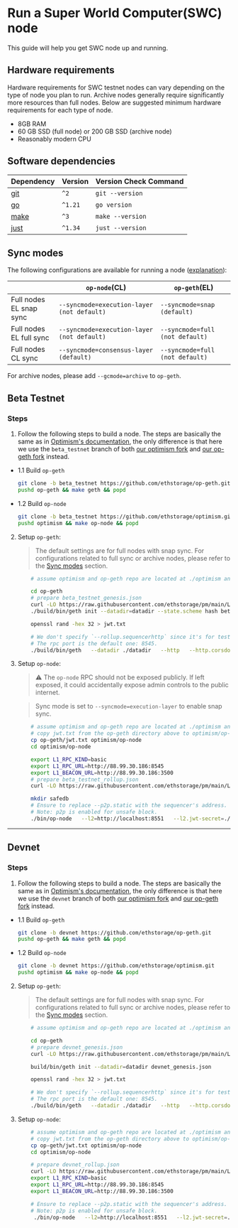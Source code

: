 # Run a Super World Computer(SWC) node

This guide will help you get SWC node up and running.

## Hardware requirements

Hardware requirements for SWC testnet nodes can vary depending on the type of node you plan to run. Archive nodes generally require significantly more resources than full nodes. Below are suggested minimum hardware requirements for each type of node.

- 8GB RAM
- 60 GB SSD (full node) or 200 GB SSD (archive node)
- Reasonably modern CPU

## Software dependencies

| Dependency                                                    | Version  | Version Check Command |
| ------------------------------------------------------------- | -------- | --------------------- |
| [git](https://git-scm.com/)                                   | `^2`     | `git --version`       |
| [go](https://go.dev/)                                         | `^1.21`  | `go version`          |
| [make](https://linux.die.net/man/1/make)                      | `^3`     | `make --version`      |
| [just](https://just.systems/man/en/packages.html)             | `^1.34`  | `just --version`      |

## Sync modes

The following configurations are available for running a node ([explanation](https://docs.optimism.io/operators/node-operators/management/snap-sync#enable-snap-sync-for-your-node)):

|                        |`op-node`(CL)                                  | `op-geth`(EL)                       |
|--                      |--                                         |--                               |
|Full nodes EL snap sync |`--syncmode=execution-layer (not default)` | `--syncmode=snap (default)`     |
|Full nodes EL full sync |`--syncmode=execution-layer (not default)` | `--syncmode=full (not default)`                                             |
|Full nodes CL sync      |`--syncmode=consensus-layer (default)`     | `--syncmode=full (not default)` |

For archive nodes, please add `--gcmode=archive` to `op-geth`.


## Beta Testnet

### Steps

1. Follow the following steps to build a node. The steps are basically the same as in [Optimism's documentation](https://docs.optimism.io/builders/node-operators/tutorials/node-from-source), the only difference is that here we use the `beta_testnet` branch of both [our optimism fork](https://github.com/ethstorage/optimism/tree/beta_testnet) and [our op-geth fork](https://github.com/ethstorage/op-geth/tree/beta_testnet) instead.

- 1.1 Build `op-geth`
    ```bash
    git clone -b beta_testnet https://github.com/ethstorage/op-geth.git
    pushd op-geth && make geth && popd
    ```
- 1.2 Build `op-node`
    ```bash
    git clone -b beta_testnet https://github.com/ethstorage/optimism.git
    pushd optimism && make op-node && popd
    ```

2. Setup `op-geth`:

    > The default settings are for full nodes with snap sync. For configurations related to full sync or archive nodes, please refer to the [Sync modes](#sync-modes) section.

    ```bash
        # assume optimism and op-geth repo are located at ./optimism and ./op-geth

        cd op-geth
        # prepare beta_testnet_genesis.json
        curl -LO https://raw.githubusercontent.com/ethstorage/pm/main/L2/assets/beta_testnet_genesis.json
        ./build/bin/geth init --datadir=datadir --state.scheme hash beta_testnet_genesis.json

        openssl rand -hex 32 > jwt.txt

        # We don't specify `--rollup.sequencerhttp` since it's for testing blob archiver only.
        # The rpc port is the default one: 8545.
        ./build/bin/geth   --datadir ./datadir   --http   --http.corsdomain="*"   --http.vhosts="*"   --http.addr=0.0.0.0   --http.api=web3,debug,eth,txpool,net,engine   --ws   --ws.addr=0.0.0.0   --ws.port=8546   --ws.origins="*"   --ws.api=debug,eth,txpool,net,engine  --networkid=3335   --authrpc.vhosts="*"   --authrpc.addr=0.0.0.0   --authrpc.port=8551   --authrpc.jwtsecret=./jwt.txt   --rollup.disabletxpoolgossip=true
    ```

3. Setup `op-node`:

    > ⚠️ The `op-node` RPC should not be exposed publicly. If left exposed, it could accidentally expose admin controls to the public internet. 

    > Sync mode is set to `--syncmode=execution-layer` to enable snap sync.

    ```bash
        # assume optimism and op-geth repo are located at ./optimism and ./op-geth
        # copy jwt.txt from the op-geth directory above to optimism/op-node
        cp op-geth/jwt.txt optimism/op-node 
        cd optimism/op-node

        export L1_RPC_KIND=basic
        export L1_RPC_URL=http://88.99.30.186:8545
        export L1_BEACON_URL=http://88.99.30.186:3500
        # prepare beta_testnet_rollup.json
        curl -LO https://raw.githubusercontent.com/ethstorage/pm/main/L2/assets/beta_testnet_rollup.json

        mkdir safedb
        # Ensure to replace --p2p.static with the sequencer's address.
        # Note: p2p is enabled for unsafe block.
        ./bin/op-node   --l2=http://localhost:8551   --l2.jwt-secret=./jwt.txt   --verifier.l1-confs=4   --rollup.config=./beta_testnet_rollup.json  --rpc.port=8547   --p2p.static=/ip4/5.9.87.214/tcp/9003/p2p/16Uiu2HAm2w9ZsnP58zzGpPXGuCH8j6w9ecwA3uwXhkXxJniJEbUX --p2p.listen.ip=0.0.0.0 --p2p.listen.tcp=9003 --p2p.listen.udp=9003  --p2p.no-discovery --p2p.sync.onlyreqtostatic --rpc.enable-admin   --l1=$L1_RPC_URL   --l1.rpckind=$L1_RPC_KIND --l1.beacon=$L1_BEACON_URL --l1.beacon-archiver=http://65.108.236.27:9645 --safedb.path=safedb --syncmode=execution-layer
    ```

---

## Devnet

### Steps

1. Follow the following steps to build a node. The steps are basically the same as in [Optimism's documentation](https://docs.optimism.io/builders/node-operators/tutorials/node-from-source), the only difference is that here we use the `devnet` branch of both [our optimism fork](https://github.com/ethstorage/optimism/tree/devnet) and [our op-geth fork](https://github.com/ethstorage/op-geth/tree/devnet) instead.

- 1.1 Build `op-geth`
    ```bash
    git clone -b devnet https://github.com/ethstorage/op-geth.git
    pushd op-geth && make geth && popd
    ```
- 1.2 Build `op-node`
    ```bash
    git clone -b devnet https://github.com/ethstorage/optimism.git
    pushd optimism && make op-node && popd
    ```

2. Setup `op-geth`:

    > The default settings are for full nodes with snap sync. For configurations related to full sync or archive nodes, please refer to the [Sync modes](#sync-modes) section.

    ```bash
        # assume optimism and op-geth repo are located at ./optimism and ./op-geth

        cd op-geth
        # prepare devnet_genesis.json
        curl -LO https://raw.githubusercontent.com/ethstorage/pm/main/L2/assets/devnet_genesis.json

        build/bin/geth init --datadir=datadir devnet_genesis.json

        openssl rand -hex 32 > jwt.txt

        # We don't specify `--rollup.sequencerhttp` since it's for testing blob archiver only.
        # The rpc port is the default one: 8545.
        ./build/bin/geth   --datadir ./datadir   --http   --http.corsdomain="*"   --http.vhosts="*"   --http.addr=0.0.0.0   --http.api=web3,debug,eth,txpool,net,engine   --ws   --ws.addr=0.0.0.0   --ws.port=8546   --ws.origins="*"   --ws.api=debug,eth,txpool,net,engine  --networkid=42069   --authrpc.vhosts="*"   --authrpc.addr=0.0.0.0   --authrpc.port=8551   --authrpc.jwtsecret=./jwt.txt   --rollup.disabletxpoolgossip=true --enablel2blob
    ```
 
 3. Setup `op-node`:
    ```bash
        # assume optimism and op-geth repo are located at ./optimism and ./op-geth
        # copy jwt.txt from the op-geth directory above to optimism/op-node
        cp op-geth/jwt.txt optimism/op-node
        cd optimism/op-node

        # prepare devnet_rollup.json
        curl -LO https://raw.githubusercontent.com/ethstorage/pm/main/L2/assets/devnet_rollup.json
        export L1_RPC_KIND=basic
        export L1_RPC_URL=http://88.99.30.186:8545
        export L1_BEACON_URL=http://88.99.30.186:3500

        # Ensure to replace --p2p.static with the sequencer's address.
        # Note: p2p is enabled for unsafe block.
         ./bin/op-node   --l2=http://localhost:8551   --l2.jwt-secret=./jwt.txt   --verifier.l1-confs=4   --rollup.config=./devnet_rollup.json  --rpc.port=8547   --p2p.static=/ip4/65.109.20.29/tcp/9003/p2p/16Uiu2HAmP3KorAMS1DC5SdDEcNGwhMFKuoyvZzBSWXdqysZgrxQ7 --p2p.listen.ip=0.0.0.0 --p2p.listen.tcp=9003 --p2p.listen.udp=9003  --p2p.no-discovery --p2p.sync.onlyreqtostatic --rpc.enable-admin   --l1=$L1_RPC_URL   --l1.rpckind=$L1_RPC_KIND --l1.beacon=$L1_BEACON_URL --l1.beacon-archiver=http://65.108.236.27:9645
    ```
 